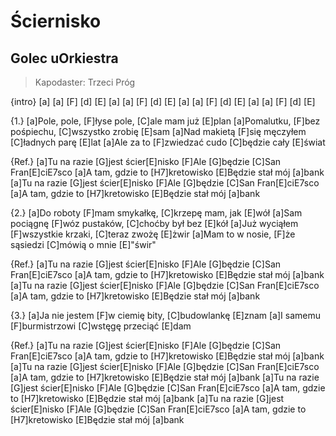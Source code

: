 # Ściernisko
## Golec uOrkiestra
> Kapodaster: Trzeci Próg


{intro} [a] [a] [F] [d] [E] [a] [a] [F] [d] [E] [a] [a] [F] [d] [E] [a] [a] [F] [d] [E]

{1.} [a]Pole, pole, [F]łyse pole, [C]ale mam już [E]plan
[a]Pomalutku, [F]bez pośpiechu, [C]wszystko zrobię [E]sam
[a]Nad makietą [F]się męczyłem [C]ładnych parę [E]lat
[a]Ale za to [F]zwiedzać cudo [C]będzie cały [E]świat

{Ref.} [a]Tu na razie [G]jest ścier[E]nisko
[F]Ale [G]będzie [C]San Fran[E]ciE7sco
[a]A tam, gdzie to [H7]kretowisko
[E]Będzie stał mój [a]bank
[a]Tu na razie [G]jest ścier[E]nisko
[F]Ale [G]będzie [C]San Fran[E]ciE7sco
[a]A tam, gdzie to [H7]kretowisko
[E]Będzie stał mój [a]bank

{2.} [a]Do roboty [F]mam smykałkę, [C]krzepę mam, jak [E]wół
[a]Sam pociągnę [F]wóz pustaków, [C]choćby był bez [E]kół
[a]Już wyciąłem [F]wszystkie krzaki, [C]teraz zwożę [E]żwir
[a]Mam to w nosie, [F]że sąsiedzi [C]mówią o mnie [E]"świr"

{Ref.} [a]Tu na razie [G]jest ścier[E]nisko
[F]Ale [G]będzie [C]San Fran[E]ciE7sco
[a]A tam, gdzie to [H7]kretowisko
[E]Będzie stał mój [a]bank
[a]Tu na razie [G]jest ścier[E]nisko
[F]Ale [G]będzie [C]San Fran[E]ciE7sco
[a]A tam, gdzie to [H7]kretowisko
[E]Będzie stał mój [a]bank

{3.} [a]Ja nie jestem [F]w ciemię bity, [C]budowlankę [E]znam
[a]I samemu [F]burmistrzowi [C]wstęgę przeciąć [E]dam

{Ref.} [a]Tu na razie [G]jest ścier[E]nisko
[F]Ale [G]będzie [C]San Fran[E]ciE7sco
[a]A tam, gdzie to [H7]kretowisko
[E]Będzie stał mój [a]bank
[a]Tu na razie [G]jest ścier[E]nisko
[F]Ale [G]będzie [C]San Fran[E]ciE7sco
[a]A tam, gdzie to [H7]kretowisko
[E]Będzie stał mój [a]bank
[a]Tu na razie [G]jest ścier[E]nisko
[F]Ale [G]będzie [C]San Fran[E]ciE7sco
[a]A tam, gdzie to [H7]kretowisko
[E]Będzie stał mój [a]bank
[a]Tu na razie [G]jest ścier[E]nisko
[F]Ale [G]będzie [C]San Fran[E]ciE7sco
[a]A tam, gdzie to [H7]kretowisko
[E]Będzie stał mój [a]bank

